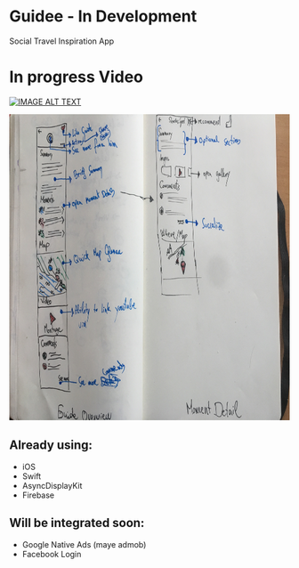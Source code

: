 # Guidee - In Development
Social Travel Inspiration App

# In progress Video

[![IMAGE ALT TEXT](http://img.youtube.com/vi/l7-Xi-D-U0Y/0.jpg)](http://www.youtube.com/watch?v=l7-Xi-D-U0Y "22/10/2016")

<img src="./Other/earlyplan.jpg" height="550">

## Already using:
- iOS
- Swift
- AsyncDisplayKit
- Firebase

## Will be integrated soon:
- Google Native Ads (maye admob)
- Facebook Login
